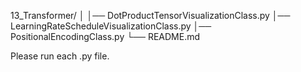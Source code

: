 13_Transformer/
│
│── DotProductTensorVisualizationClass.py
│── LearningRateScheduleVisualizationClass.py
│── PositionalEncodingClass.py
└── README.md

Please run each .py file.
